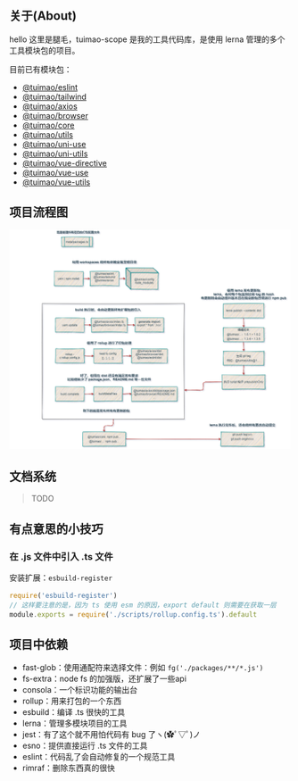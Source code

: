 ## 关于(About)

hello 这里是腿毛，tuimao-scope 是我的工具代码库，是使用 lerna 管理的多个工具模块包的项目。

目前已有模块包：

- [@tuimao/eslint](./packages/_eslint#readme)
- [@tuimao/tailwind](./packages/_tailwind#readme)
- [@tuimao/axios](./packages/axios#readme)
- [@tuimao/browser](./packages/browser#readme)
- [@tuimao/core](./packages/core#readme)
- [@tuimao/utils](./packages/utils#readme)
- [@tuimao/uni-use](./packages/uni-use#readme)
- [@tuimao/uni-utils](./packages/uni-utils#readme)
- [@tuimao/vue-directive](./packages/vue-directive#readme)
- [@tuimao/vue-use](./packages/vue-use#readme)
- [@tuimao/vue-utils](./packages/vue-utils#readme)


## 项目流程图

![steps](./meta/images/tuimao-scope-steps.png)

## 文档系统

> TODO

## 有点意思的小技巧

### 在 .js 文件中引入 .ts 文件

安装扩展：`esbuild-register`

~~~js
require('esbuild-register')
// 这样要注意的是，因为 ts 使用 esm 的原因，export default 则需要在获取一层
module.exports = require('./scripts/rollup.config.ts').default
~~~

## 项目中依赖

- fast-glob：使用通配符来选择文件：例如 `fg('./packages/**/*.js')`
- fs-extra：node fs 的加强版，还扩展了一些api
- consola：一个标识功能的输出台
- rollup：用来打包的一个东西
- esbuild：编译 .ts 很快的工具
- lerna：管理多模块项目的工具
- jest：有了这个就不用怕代码有 bug 了ヽ(✿ﾟ▽ﾟ)ノ
- esno：提供直接运行 .ts 文件的工具
- eslint：代码乱了会自动修复的一个规范工具
- rimraf：删除东西真的很快

